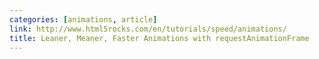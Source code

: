 ```yaml
---
categories: [animations, article]
link: http://www.html5rocks.com/en/tutorials/speed/animations/
title: Leaner, Meaner, Faster Animations with requestAnimationFrame
---
```

